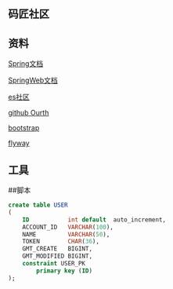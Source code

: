 ## 码匠社区

## 资料
[Spring文档](https://spring.io/guides)

[SpringWeb文档](https://spring.io/guides/gs/serving-web-content/)

[es社区](https://elasticsearch.cn/explore/)

[github Ourth](https://developer.github.com/apps/building-github-apps/creating-a-github-app/)

[bootstrap](https://v3.bootcss.com/)

[flyway](https://flywaydb.org/getstarted/firststeps/maven#migrating-the-database)
## 工具

##脚本
```sql
create table USER
(
    ID           int default  auto_increment,
    ACCOUNT_ID   VARCHAR(100),
    NAME         VARCHAR(50),
    TOKEN        CHAR(36),
    GMT_CREATE   BIGINT,
    GMT_MODIFIED BIGINT,
    constraint USER_PK
        primary key (ID)
);

```